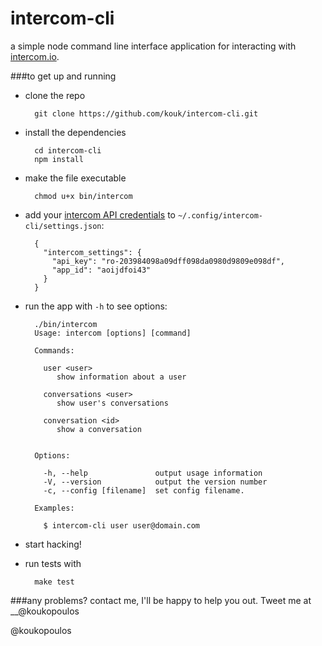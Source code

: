 intercom-cli
============

a simple node command line interface application for interacting with [intercom.io](http://intercom.io).

###to get up and running

* clone the repo

		git clone https://github.com/kouk/intercom-cli.git
    
* install the dependencies

		cd intercom-cli
		npm install
    
* make the file executable

		chmod u+x bin/intercom

* add your [intercom API credentials](http://docs.intercom.io/api) to `~/.config/intercom-cli/settings.json`:

        {
          "intercom_settings": {
            "api_key": "ro-203984098a09dff098da0980d9809e098df",
            "app_id": "aoijdfoi43"
          }
        }
    
* run the app with `-h` to see options:

		./bin/intercom
        Usage: intercom [options] [command]

        Commands:

          user <user>
             show information about a user
          
          conversations <user>
             show user's conversations
          
          conversation <id>
             show a conversation
          

        Options:

          -h, --help               output usage information
          -V, --version            output the version number
          -c, --config [filename]  set config filename.

        Examples:

          $ intercom-cli user user@domain.com

    
* start hacking!
* run tests with

		make test


###any problems?
contact me, I'll be happy to help you out. Tweet me at __@koukopoulos


@koukopoulos
